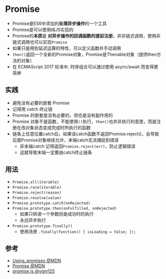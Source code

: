 # Promise

* Promise是ES6中添加的**处理异步操作**的一个工具
* Promise是可以使用纯JS实现的
* Promise的**本质**是 **对异步操作的回调函数的提前注册**，并非链式调用，使用非链式调用也可以实现`Promise`
* 如果只是用到延迟运算的特性，可以定义函数并手动调用
* `then()`返回一个全新的Promise对象，Promise是Thenable对象（提供then方法的对象）
* 在 ECMAScript 2017 标准中, 时序组合可以通过使用 async/await 而变得更简单

## 实践

* 避免没有必要的嵌套 Promise
* 记得用 catch 终止链
* Promise 的嵌套是没有必要的，但也是没有副作用的
* Promise 对象不是函数，不能使用`()`执行，`then()`也并非执行的意思，而是注册在改对象状态变成完成时所执行的函数
* 链条上任意位置catch后，如果该catch函数不返回Promise.reject()，会导致后面Promise对象继续允许，末端catch无法捕捉到错误
  * 非末端catch 记得返回`Promise.reject(err)`，防止逻辑错误
  * 这就导致末端一定要由catch终止链条

## 用法

* `Promise.all(iterable)`
* `Promise.race(iterable)`
* `Promise.reject(reason)`
* `Promise.resolve(value)`
* `Promise.prototype.catch(onRejected)`
* `Promise.prototype.then(onFulfilled, onRejected)`
  * 如果只转递一个参数则是成功时的执行
  * 永远异步执行
* `Promise.prototype.finally()`
  * 使用场景 `.finally(function() { isLoading = false; });`

## 参考

* [Using_promises @MDN](https://developer.mozilla.org/zh-CN/docs/Web/JavaScript/Guide/Using_promises)
* [Promise @MDN](https://developer.mozilla.org/zh-CN/docs/Web/JavaScript/Reference/Global_Objects/Promise)
* [promise.js @ygm125](https://github.com/ygm125/promise/blob/master/promise.js)
